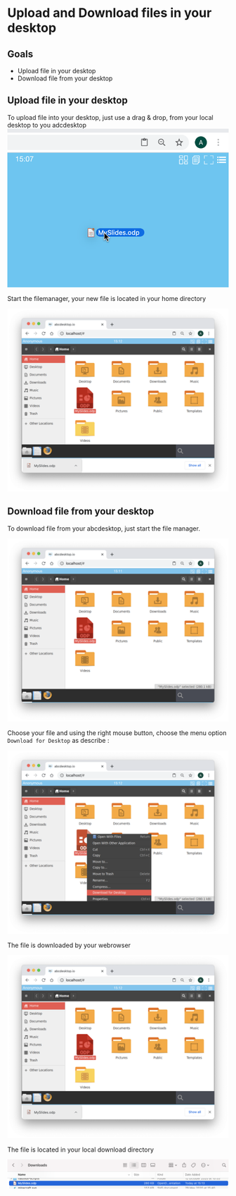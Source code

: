 # Upload and Download files in your desktop



## Goals
* Upload file in your desktop
* Download file from your desktop


## Upload file in your desktop

To upload file into your desktop, just use a drag & drop, from your local desktop to you adcdesktop
![drag and drop sample ](img/draganddrop.png)

Start the filemanager, your new file is located in your home directory

![file in home directory](img/uploadedfromyourlocaldesktop.png)

## Download file from your desktop

To download file from your abcdesktop, just start the file manager.

![filemanager for your desktop](img/filemanageryourdesktop.png)

Choose your file and using the right mouse button, choose the menu option 
`Download for Desktop` as describe :

![download from your desktop](img/downloadfromyourdesktop.png)

The file is downloaded by your webrowser

![download file](img/downloadedfromyourdesktop.png)

The file is located in your local download directory

![download file](img/downloadedfileispresent.png)

